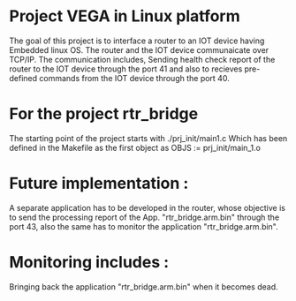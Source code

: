 # Project VEGA in Linux platform
The goal of this project is to interface a router to an IOT device having Embedded linux OS.
The router and the IOT device communaicate over TCP/IP.
The communication includes, Sending health check report of the router to the IOT device through the port 41 and also to recieves pre-defined commands from the IOT device through the port 40.

# For the project rtr_bridge
The starting point of the project starts with ./prj_init/main1.c
Which has been defined in the Makefile as the first object as
OBJS := prj_init/main_1.o

# Future implementation : 
A separate application has to be developed in the router, whose objective is to send the processing report of the App. "rtr_bridge.arm.bin" through the port 43, also the same has to monitor the application "rtr_bridge.arm.bin".

# Monitoring includes :
Bringing back the application "rtr_bridge.arm.bin" when it becomes dead.
